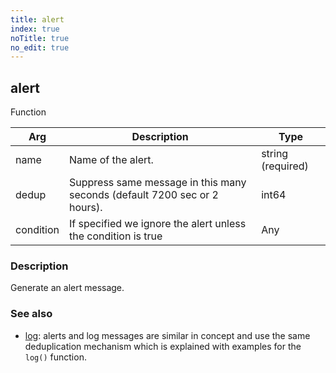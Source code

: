 ```yaml
---
title: alert
index: true
noTitle: true
no_edit: true
---
```




<div class="vql_item"></div>


## alert
<span class='vql_type pull-right page-header'>Function</span>



<div class="vqlargs"></div>

Arg | Description | Type
----|-------------|-----
name|Name of the alert.|string (required)
dedup|Suppress same message in this many seconds (default 7200 sec or 2 hours).|int64
condition|If specified we ignore the alert unless the condition is true|Any

### Description

Generate an alert message.

### See also

- [log](/vql_reference/basic/log/): alerts and log messages are similar in
  concept and use the same deduplication mechanism which is explained with
  examples for the `log()` function.


